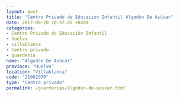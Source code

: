 ```yaml
---
layout: post
title: "Centro Privado de Educación Infantil Algodón De Azúcar"
date: 2017-09-20 20:57:05 +0200
categories:
- Centro Privado de Educación Infantil
- huelva
- villablanca
- Centro privado
- guarderia
name: "Algodón De Azúcar"
province: "Huelva"
location: "Villablanca"
code: "21002070"
type: "Centro privado"
permalink: /guarderias/algodon-de-azucar.html
---
```

